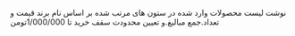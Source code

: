 نوشت لیست محصولات وارد شده در ستون های مرتب شده بر اساس نام برند قیمت و تعداد.جمع مبالبغ.و تعیین محدودت سقف خرید تا 1/000/000تومن
